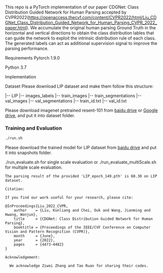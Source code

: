 This repo is a PyTorch implementation of our paper CDGNet: Class Distribution Guided Network for Human Parsing accepted by CVPR2022(https://openaccess.thecvf.com/content/CVPR2022/html/Liu_CDGNet_Class_Distribution_Guided_Network_for_Human_Parsing_CVPR_2022_paper.html). We accumulate the original human parsing Ground Truth in the horizontal and vertical directions to obtain the class distribution lables that can guide the network to exploit the intrinsic distribution rule of each class. The generated labels can act as additional supervision signal to improve the parsing performance.

Requirements
Pytorch 1.9.0

Python 3.7

Implementation

Dataset
Please download LIP dataset and make them follow this structure:

|-- LIP
    |-- images_labels
        |-- train_images
        |-- train_segmentations
        |-- val_images
        |-- val_segmentations
        |-- train_id.txt
        |-- val_id.txt

Please download imagenet pretrained resent-101 from [baidu drive](https://pan.baidu.com/s/1NoxI_JetjSVa7uqgVSKdPw) or [Google drive](https://drive.google.com/open?id=1rzLU-wK6rEorCNJfwrmIu5hY2wRMyKTK), and put it into dataset folder.

### Training and Evaluation
```bash
./run.sh
```
Please download the trained model for LIP dataset from [baidu drive](https://pan.baidu.com/s/1WyifPOOE0SqIzCje-d1kzA?pwd=81la) and put it into snapshots folder.

./run_evaluate.sh for single scale evaluation or ./run_evaluate_multiScale.sh for multiple scale evaluation.
``` 
The parsing result of the provided 'LIP_epoch_149.pth' is 60.30 on LIP dataset.

Citation:

If you find our work useful for your research, please cite:

@InProceedings{Liu_2022_CVPR,
    author    = {Liu, Kunliang and Choi, Ouk and Wang, Jianming and Hwang, Wonjun},
    title     = {CDGNet: Class Distribution Guided Network for Human Parsing},
    booktitle = {Proceedings of the IEEE/CVF Conference on Computer Vision and Pattern Recognition (CVPR)},
    month     = {June},
    year      = {2022},
    pages     = {4473-4482}
}

Acknowledgement:

  We acknowledge Ziwei Zhang and Tao Ruan for sharing their codes.